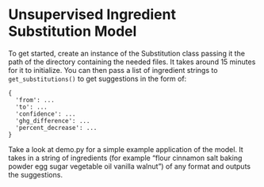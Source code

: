 # Unsupervised Ingredient Substitution Model
To get started, create an instance of the Substitution class passing it the path of the directory containing the needed files. It takes around 15 minutes for it to initialize. You can then pass a list of ingredient strings to ```get_substitutions()```
to get suggestions in the form of:
```
{
  'from': ...
  'to': ...
  'confidence': ...
  'ghg_difference': ...
  'percent_decrease': ...
}
```

Take a look at demo.py for a simple example application of the model. It takes in a string of ingredients (for example “flour cinnamon salt baking powder egg sugar vegetable oil vanilla walnut”) of any format and outputs the suggestions.
